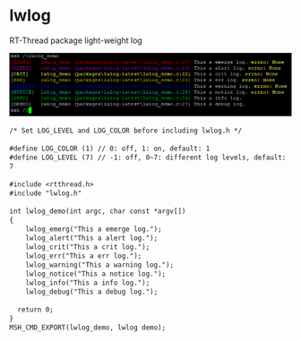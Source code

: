 # lwlog
RT-Thread package light-weight log

![](lwlog.png)

    /* Set LOG_LEVEL and LOG_COLOR before including lwlog.h */

    #define LOG_COLOR (1) // 0: off, 1: on, default: 1
    #define LOG_LEVEL (7) // -1: off, 0~7: different log levels, default: 7

    #include <rtthread.h>
    #include "lwlog.h"

    int lwlog_demo(int argc, char const *argv[])
    {
        lwlog_emerg("This a emerge log.");
        lwlog_alert("This a alert log.");
        lwlog_crit("This a crit log.");
        lwlog_err("This a err log.");
        lwlog_warning("This a warning log.");
        lwlog_notice("This a notice log.");
        lwlog_info("This a info log.");
        lwlog_debug("This a debug log.");

      return 0;
    }
    MSH_CMD_EXPORT(lwlog_demo, lwlog demo);
